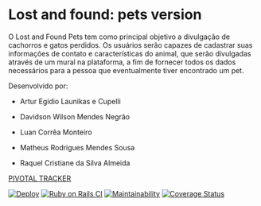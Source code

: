 # Lost and found: pets version

O Lost and Found Pets tem como principal objetivo a divulgação de cachorros e gatos perdidos. Os usuários serão capazes de cadastrar suas informações de contato e características do animal, que serão divulgadas através de um mural na plataforma, a fim de fornecer todos os dados necessários para a pessoa que eventualmente tiver encontrado um pet.

Desenvolvido por:

- Artur Egídio Launikas e Cupelli

- Davidson Wilson Mendes Negrão

- Luan Corrêa Monteiro

- Matheus Rodrigues Mendes Sousa

- Raquel Cristiane da Silva Almeida

[PIVOTAL TRACKER](https://www.pivotaltracker.com/n/projects/2603042)

[![Deploy](https://www.herokucdn.com/deploy/button.png)](https://lost-and-found-for-pets.herokuapp.com/)
[![Ruby on Rails CI](https://github.com/math-sousa/Lost-and-found-pets/actions/workflows/ci_rubyonrails.yml/badge.svg)](https://github.com/math-sousa/Lost-and-found-pets/actions/workflows/ci_rubyonrails.yml)
[![Maintainability](https://api.codeclimate.com/v1/badges/4ac318695d8a3dbca0c1/maintainability)](https://codeclimate.com/github/math-sousa/Lost-and-found-pets/maintainability)
[![Coverage Status](https://coveralls.io/repos/github/math-sousa/Lost-and-found-pets/badge.svg?branch=main)](https://coveralls.io/github/math-sousa/Lost-and-found-pets?branch=main)
